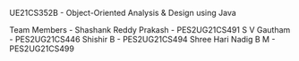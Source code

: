 UE21CS352B - Object-Oriented Analysis & Design using Java

Team Members - 
Shashank Reddy Prakash - PES2UG21CS491
S V Gautham - PES2UG21CS446
Shishir B - PES2UG21CS494
Shree Hari Nadig B M - PES2UG21CS499

